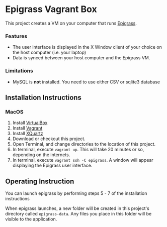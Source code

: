 # Epigrass Vagrant Box

This project creates a VM on your computer that runs [Epigrass](http://pythonhosted.org/epigrass/index.html).

### Features

- The user interface is displayed in the X Window client of your choice on the host computer (i.e. your laptop)
- Data is synced between your host computer and the Epigrass VM.

### Limitations

- MySQL is **not** installed. You need to use either CSV or sqlite3 database

## Installation Instructions

### MacOS

1. Install [VirtualBox](https://www.virtualbox.org)
2. Install [Vagrant](https://www.vagrantup.com/downloads.html)
3. Install [XQuartz](https://www.xquartz.org)
4. Download or checkout this project.
5. Open Terminal, and change directories to the location of this project.
6. In terminal, execute `vagrant up`. This will take 20 minutes or so, depending on the internets.
7. In terminal, execute `vagrant ssh -C epigrass`. A window will appear displaying the Epigrass user interface.


## Operating Instruction

You can launch epigrass by performing steps 5 - 7 of the installation instructions

When epigrass launches, a new folder will be created in this project's directory called `epigrass-data`. Any files you place in this folder will be visible to the application.
